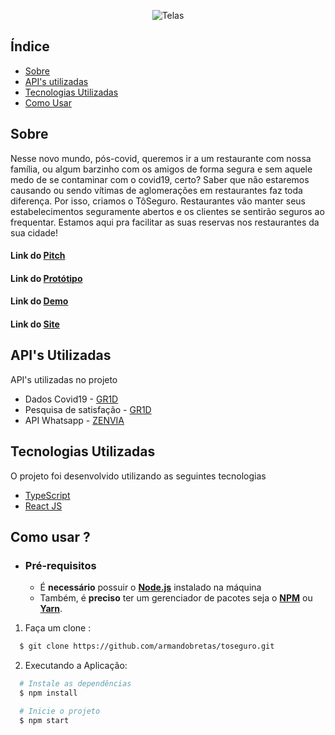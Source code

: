 

<p align="center">

  <img alt="Telas" src="https://i.ibb.co/9pTGzdh/toseguro.png" >
</p> 

##   Índice

- [Sobre](#sobre)
- [API's utilizadas](#apis-utilizadas)
- [Tecnologias Utilizadas](#tecnologias-utilizadas)
- [Como Usar](#como-usar)

<a id="sobre"></a>

## Sobre
 
Nesse novo mundo, pós-covid, queremos ir a um restaurante com nossa família, ou algum barzinho com os amigos de forma segura e sem aquele medo de se contaminar com o covid19, certo? Saber que não estaremos causando ou sendo vítimas de aglomerações em restaurantes faz toda diferença. Por isso, criamos o TôSeguro. Restaurantes vão manter seus estabelecimentos seguramente abertos e os clientes se sentirão seguros ao frequentar. Estamos aqui pra facilitar as suas reservas nos restaurantes da sua cidade!

<h4>

   Link do [Pitch](https://youtu.be/zVQxi6pVCXk)
</h4>

<h4>

   Link do [Protótipo](https://xd.adobe.com/view/ed6664a0-1d73-42aa-a0be-15c3e7432df8-b835/) 
</h4>

<h4>

   Link do [Demo](https://youtu.be/TtKYh6qGAio)
</h4>

<h4>

   Link do [Site](https://bit.ly/2ZE7L3C)
</h4>


 


<a id="apis-utilizadas"></a>

##  API's Utilizadas

API's utilizadas no projeto

- Dados Covid19 - [GR1D](https://gr1d.io/)
- Pesquisa de satisfação - [GR1D](https://gr1d.io/)
- API Whatsapp - [ZENVIA](https://zenvia.com/)

<a id="tecnologias-utilizadas"></a>

##  Tecnologias Utilizadas

O projeto foi desenvolvido utilizando as seguintes tecnologias

- [TypeScript](https://www.typescriptlang.org/)
- [React JS](https://reactjs.org/)

<a id="como-usar"></a>

## Como usar ? 

- ### **Pré-requisitos**

  - É **necessário** possuir o **[Node.js](https://nodejs.org/en/)** instalado na máquina
  - Também, é **preciso** ter um gerenciador de pacotes seja o **[NPM](https://www.npmjs.com/)** ou **[Yarn](https://yarnpkg.com/)**.

1. Faça um clone :

```sh
  $ git clone https://github.com/armandobretas/toseguro.git
```

2. Executando a Aplicação:

```sh
  # Instale as dependências
  $ npm install

  # Inicie o projeto
  $ npm start

```
